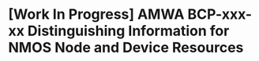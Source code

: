 # \[Work In Progress\] AMWA BCP-xxx-xx Distinguishing Information for NMOS Node and Device Resources
